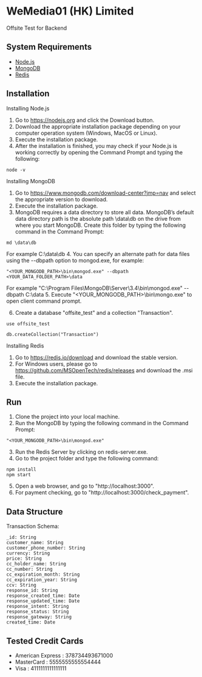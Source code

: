 WeMedia01 (HK) Limited
=============

Offsite Test for Backend


System Requirements
-------

* [Node.js](https://nodejs.org/en/)
* [MongoDB](https://www.mongodb.com/download-center?jmp=nav)
* [Redis](https://redis.io/)


Installation
-----------

Installing Node.js

1. Go to https://nodejs.org and click the Download button. 
2. Download the appropriate installation package depending on your computer operation system (Windows, MacOS or Linux).
3. Execute the installation package.
4. After the installation is finished, you may check if your Node.js is working correctly by opening the Command Prompt and typing the following:
```
node -v
```

Installing MongoDB

1. Go to https://www.mongodb.com/download-center?jmp=nav and select the appropriate version to download.
2. Execute the installation package.
3. MongoDB requires a data directory to store all data. MongoDB’s default data directory path is the absolute path \data\db on the drive from where you start MongoDB. Create this folder by typing the following command in the Command Prompt:
```
md \data\db
```
For example C:\data\db
4. You can specify an alternate path for data files using the --dbpath option to mongod.exe, for example:
```
"<YOUR_MONGODB_PATH>\bin\mongod.exe" --dbpath <YOUR_DATA_FOLDER_PATH>\data
```
For example "C:\Program Files\MongoDB\Server\3.4\bin\mongod.exe" --dbpath C:\data
5. Execute "<YOUR_MONGODB_PATH>\bin\mongo.exe" to open client command prompt.  

6. Create a database "offsite_test" and a collection "Transaction".
```
use offsite_test

db.createCollection("Transaction")
```

Installing Redis

1. Go to https://redis.io/download and download the stable version.
2. For Windows users, please go to https://github.com/MSOpenTech/redis/releases and download the .msi file.
2. Execute the installation package.

Run
-----------

1. Clone the project into your local machine.
2. Run the MongoDB by typing the following command in the Command Prompt:
```
"<YOUR_MONGODB_PATH>\bin\mongod.exe"
```
3. Run the Redis Server by clicking on redis-server.exe.
4. Go to the project folder and type the following command:
```
npm install
npm start
```
5. Open a web browser, and go to "http://localhost:3000".
6. For payment checking, go to "http://localhost:3000/check_payment".

Data Structure
-----------

Transaction Schema:
```
_id: String
customer_name: String
customer_phone_number: String
currency: String
price: String
cc_holder_name: String
cc_number: String
cc_expiration_month: String
cc_expiration_year: String
ccv: String
response_id: String
response_created_time: Date
response_updated_time: Date
response_intent: String
response_status: String
response_gateway: String
created_time: Date
```

Tested Credit Cards
-----------
* American Express : 378734493671000
* MasterCard : 5555555555554444
* Visa : 4111111111111111
